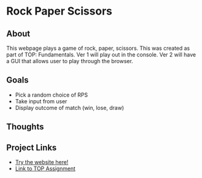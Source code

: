 # Rock Paper Scissors

## About
This webpage plays a game of rock, paper, scissors. This was created as part of TOP: Fundamentals.
Ver 1 will play out in the console.
Ver 2 will have a GUI that allows user to play through the browser.

## Goals
* Pick a random choice of RPS
* Take input from user
* Display outcome of match (win, lose, draw)

## Thoughts


## Project Links
- [Try the website here!](https://copaiement.github.io/rock-paper-scissors-game/)
- [Link to TOP Assignment](https://www.theodinproject.com/lessons/foundations-rock-paper-scissors)
